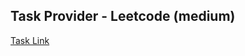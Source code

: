 ## Task Provider - Leetcode (medium)

[Task Link](https://leetcode.com/problems/convert-an-array-into-a-2d-array-with-conditions/?envType=daily-question&envId=2024-01-02)
